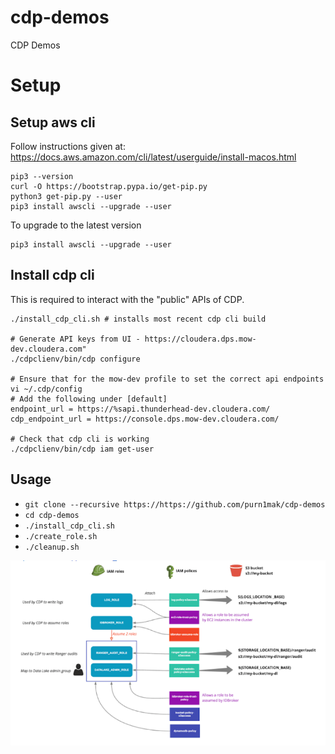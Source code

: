 # cdp-demos
CDP Demos

# Setup

## Setup aws cli
Follow instructions given at: https://docs.aws.amazon.com/cli/latest/userguide/install-macos.html

```
pip3 --version
curl -O https://bootstrap.pypa.io/get-pip.py
python3 get-pip.py --user
pip3 install awscli --upgrade --user
```

To upgrade to the latest version
```
pip3 install awscli --upgrade --user
```

## Install cdp cli
This is required to interact with the "public" APIs of CDP.

```
./install_cdp_cli.sh # installs most recent cdp cli build

# Generate API keys from UI - https://cloudera.dps.mow-dev.cloudera.com"
./cdpclienv/bin/cdp configure

# Ensure that for the mow-dev profile to set the correct api endpoints
vi ~/.cdp/config
# Add the following under [default]
endpoint_url = https://%sapi.thunderhead-dev.cloudera.com/
cdp_endpoint_url = https://console.dps.mow-dev.cloudera.com/

# Check that cdp cli is working
./cdpclienv/bin/cdp iam get-user
```

## Usage

* `git clone --recursive https://https://github.com/purn1mak/cdp-demos`
* `cd cdp-demos`
* `./install_cdp_cli.sh`
* `./create_role.sh `
* `./cleanup.sh`


![Image](https://github.com/purn1mak/cdp-demos/blob/master/roles.png)
